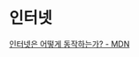 # 인터넷

[인터넷은 어떻게 동작하는가? - MDN](https://developer.mozilla.org/ko/docs/Learn/Common_questions/How_does_the_Internet_work)


